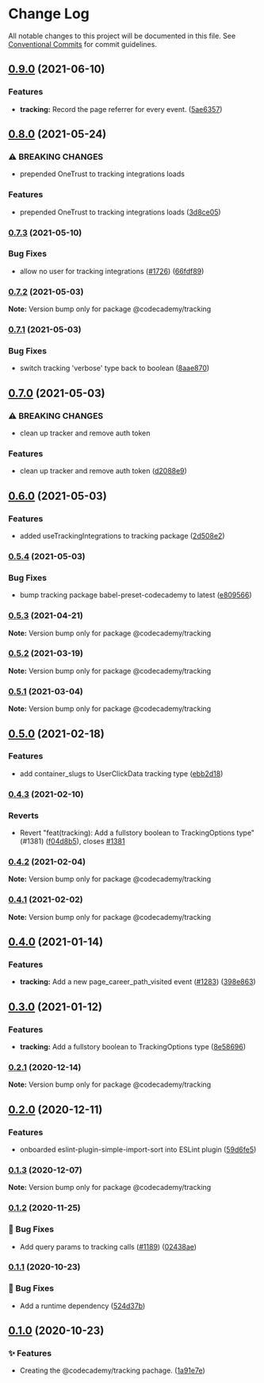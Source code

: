 # Change Log

All notable changes to this project will be documented in this file.
See [Conventional Commits](https://conventionalcommits.org) for commit guidelines.

## [0.9.0](https://github.com/Codecademy/client-modules/compare/@codecademy/tracking@0.8.0...@codecademy/tracking@0.9.0) (2021-06-10)


### Features

* **tracking:** Record the page referrer for every event. ([5ae6357](https://github.com/Codecademy/client-modules/commit/5ae63574671e79e956afdebe8bcf62d81364feae))



## [0.8.0](https://github.com/Codecademy/client-modules/compare/@codecademy/tracking@0.7.3...@codecademy/tracking@0.8.0) (2021-05-24)


### ⚠ BREAKING CHANGES

* prepended OneTrust to tracking integrations loads

### Features

* prepended OneTrust to tracking integrations loads ([3d8ce05](https://github.com/Codecademy/client-modules/commit/3d8ce05f1669728261f496b604fa8cc5906434e5))



### [0.7.3](https://github.com/Codecademy/client-modules/compare/@codecademy/tracking@0.7.2...@codecademy/tracking@0.7.3) (2021-05-10)


### Bug Fixes

* allow no user for tracking integrations ([#1726](https://github.com/Codecademy/client-modules/issues/1726)) ([66fdf89](https://github.com/Codecademy/client-modules/commit/66fdf89834d2eae53172cd6254d936c182281f0c))



### [0.7.2](https://github.com/Codecademy/client-modules/compare/@codecademy/tracking@0.7.1...@codecademy/tracking@0.7.2) (2021-05-03)

**Note:** Version bump only for package @codecademy/tracking





### [0.7.1](https://github.com/Codecademy/client-modules/compare/@codecademy/tracking@0.7.0...@codecademy/tracking@0.7.1) (2021-05-03)


### Bug Fixes

* switch tracking 'verbose' type back to boolean ([8aae870](https://github.com/Codecademy/client-modules/commit/8aae8709b5e755f386f7c9f350ee7a4b86c19bcb))



## [0.7.0](https://github.com/Codecademy/client-modules/compare/@codecademy/tracking@0.6.0...@codecademy/tracking@0.7.0) (2021-05-03)


### ⚠ BREAKING CHANGES

* clean up tracker and remove auth token

### Features

* clean up tracker and remove auth token ([d2088e9](https://github.com/Codecademy/client-modules/commit/d2088e9741ffaa3e568bf182fb7bb6156ed5bf18))



## [0.6.0](https://github.com/Codecademy/client-modules/compare/@codecademy/tracking@0.5.4...@codecademy/tracking@0.6.0) (2021-05-03)


### Features

* added useTrackingIntegrations to tracking package ([2d508e2](https://github.com/Codecademy/client-modules/commit/2d508e2efbcb47968a543d7b54363707301ef351))



### [0.5.4](https://github.com/Codecademy/client-modules/compare/@codecademy/tracking@0.5.3...@codecademy/tracking@0.5.4) (2021-05-03)


### Bug Fixes

* bump tracking package babel-preset-codecademy to latest ([e809566](https://github.com/Codecademy/client-modules/commit/e80956648e76c3e0b439d4d3a63b3baafd818064))



### [0.5.3](https://github.com/Codecademy/client-modules/compare/@codecademy/tracking@0.5.2...@codecademy/tracking@0.5.3) (2021-04-21)

**Note:** Version bump only for package @codecademy/tracking





### [0.5.2](https://github.com/Codecademy/client-modules/compare/@codecademy/tracking@0.5.1...@codecademy/tracking@0.5.2) (2021-03-19)

**Note:** Version bump only for package @codecademy/tracking





### [0.5.1](https://github.com/Codecademy/client-modules/compare/@codecademy/tracking@0.5.0...@codecademy/tracking@0.5.1) (2021-03-04)

**Note:** Version bump only for package @codecademy/tracking





## [0.5.0](https://github.com/Codecademy/client-modules/compare/@codecademy/tracking@0.4.3...@codecademy/tracking@0.5.0) (2021-02-18)


### Features

* add container_slugs to UserClickData tracking type ([ebb2d18](https://github.com/Codecademy/client-modules/commit/ebb2d1873505d7c09e14a0f714e5661914e8dd4a))



### [0.4.3](https://github.com/Codecademy/client-modules/compare/@codecademy/tracking@0.4.2...@codecademy/tracking@0.4.3) (2021-02-10)


### Reverts

* Revert "feat(tracking): Add a fullstory boolean to TrackingOptions type" (#1381) ([f04d8b5](https://github.com/Codecademy/client-modules/commit/f04d8b57cac13dfffc8951641e52c2593827aba9)), closes [#1381](https://github.com/Codecademy/client-modules/issues/1381)



### [0.4.2](https://github.com/Codecademy/client-modules/compare/@codecademy/tracking@0.4.1...@codecademy/tracking@0.4.2) (2021-02-04)

**Note:** Version bump only for package @codecademy/tracking





### [0.4.1](https://github.com/Codecademy/client-modules/compare/@codecademy/tracking@0.4.0...@codecademy/tracking@0.4.1) (2021-02-02)

**Note:** Version bump only for package @codecademy/tracking





## [0.4.0](https://github.com/Codecademy/client-modules/compare/@codecademy/tracking@0.3.0...@codecademy/tracking@0.4.0) (2021-01-14)


### Features

* **tracking:** Add a new page_career_path_visited event ([#1283](https://github.com/Codecademy/client-modules/issues/1283)) ([398e863](https://github.com/Codecademy/client-modules/commit/398e8636ed1ae5dc602f8ed103583b73aa0d6abc))



## [0.3.0](https://github.com/Codecademy/client-modules/compare/@codecademy/tracking@0.2.1...@codecademy/tracking@0.3.0) (2021-01-12)


### Features

* **tracking:** Add a fullstory boolean to TrackingOptions type ([8e58696](https://github.com/Codecademy/client-modules/commit/8e58696cda506c8b9fed5a6b58eadcf0d9ebcfab))



### [0.2.1](https://github.com/Codecademy/client-modules/compare/@codecademy/tracking@0.2.0...@codecademy/tracking@0.2.1) (2020-12-14)

**Note:** Version bump only for package @codecademy/tracking





## [0.2.0](https://github.com/Codecademy/client-modules/compare/@codecademy/tracking@0.1.3...@codecademy/tracking@0.2.0) (2020-12-11)


### Features

* onboarded eslint-plugin-simple-import-sort into ESLint plugin ([59d6fe5](https://github.com/Codecademy/client-modules/commit/59d6fe54d9af4b3ba2a88f7c234f65fc63506c0c))



### [0.1.3](https://github.com/Codecademy/client-modules/compare/@codecademy/tracking@0.1.2...@codecademy/tracking@0.1.3) (2020-12-07)

**Note:** Version bump only for package @codecademy/tracking





### [0.1.2](https://github.com/Codecademy/client-modules/compare/@codecademy/tracking@0.1.1...@codecademy/tracking@0.1.2) (2020-11-25)


### 🐛 Bug Fixes

* Add query params to tracking calls ([#1189](https://github.com/Codecademy/client-modules/issues/1189)) ([02438ae](https://github.com/Codecademy/client-modules/commit/02438ae4fbad0130b8ef3e8de3a22f07922c9eed))

### [0.1.1](https://github.com/Codecademy/client-modules/compare/@codecademy/tracking@0.1.0...@codecademy/tracking@0.1.1) (2020-10-23)


### 🐛 Bug Fixes

* Add a runtime dependency ([524d37b](https://github.com/Codecademy/client-modules/commit/524d37b08586903bc6a9d2b7a060752521bfc748))

## [0.1.0](https://github.com/Codecademy/client-modules/compare/1a91e7e41e9a30e3cabb3b736c1b686c43e9570e...@codecademy/tracking@0.1.0) (2020-10-23)


### ✨ Features

* Creating the @codecademy/tracking pachage. ([1a91e7e](https://github.com/Codecademy/client-modules/commit/1a91e7e41e9a30e3cabb3b736c1b686c43e9570e))
